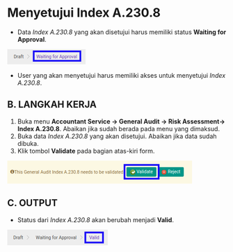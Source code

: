 # Menyetujui Index A.230.8

* Data *Index A.230.8* yang akan disetujui harus memiliki status **Waiting for Approval**.

![](../../../img/index-a2308/status-waiting-for-approval.png)

* User yang akan menyetujui harus memiliki akses untuk menyetujui *Index A.230.8*.

## B. LANGKAH KERJA

1. Buka menu **Accountant Service -> General Audit -> Risk Assessment-> Index A.230.8**. Abaikan jika sudah berada pada menu yang dimaksud.
2. Buka data *Index A.230.8* yang akan disetujui. Abaikan jika data sudah dibuka.
3. Klik tombol **Validate** pada bagian atas-kiri form.

![](../../../img/index-a2308/tombol-validate.png)

## C. OUTPUT

* Status dari *Index A.230.8* akan berubah menjadi **Valid**.

![](../../../img/index-a2308/status-valid.png)
